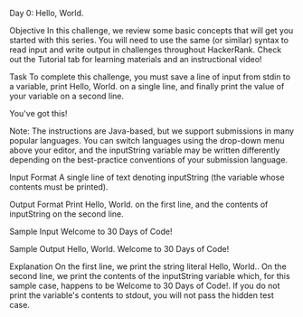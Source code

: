 Day 0: Hello, World.


Objective
In this challenge, we review some basic concepts that will get you started with this series. You will need to use the same (or similar) syntax to read input and write output in challenges throughout HackerRank. Check out the Tutorial tab for learning materials and an instructional video!


Task
To complete this challenge, you must save a line of input from stdin to a variable, print Hello, World. on a single line, and finally print the value of your variable on a second line.


You've got this!


Note: The instructions are Java-based, but we support submissions in many popular languages. You can switch languages using the drop-down menu above your editor, and the inputString variable may be written differently depending on the best-practice conventions of your submission language.


Input Format
A single line of text denoting inputString (the variable whose contents must be printed).


Output Format
Print Hello, World. on the first line, and the contents of inputString on the second line.


Sample Input
Welcome to 30 Days of Code!


Sample Output
Hello, World. 
Welcome to 30 Days of Code!


Explanation
On the first line, we print the string literal Hello, World.. On the second line, we print the contents of the inputString variable which, for this sample case, happens to be Welcome to 30 Days of Code!. If you do not print the variable's contents to stdout, you will not pass the hidden test case.
